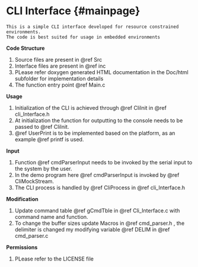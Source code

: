 CLI Interface                        {#mainpage}
============
    This is a simple CLI interface developed for resource constrained environments.
    The code is best suited for usage in embedded environments

**Code Structure**

1. Source files are present in @ref Src
2. Interface files are present in @ref inc
3. PLease refer doxygen generated HTML documentation in the Doc/html subfolder for implementation details
4. The function entry point @ref Main.c

**Usage**

1. Initialization of the CLI is achieved through @ref CliInit in @ref cli_Interface.h
2. At initialization the function for outputting to the console needs to be passed to @ref CliInit.
3. @ref UserPrint is to be implemented based on the platform, as an example @ref printf is used.

**Input**
 
1. Function @ref cmdParserInput needs to be invoked by the serial input to the system by the user.
2. In the demo program here @ref cmdParserInput  is invoked by @ref CliMockStream.
3. The CLI process is handled by @ref CliProcess in @ref cli_Interface.h

**Modification**

1. Update command table @ref gCmdTble in @ref Cli_Interface.c with command name and function.
2. To change the buffer sizes update Macros in @ref cmd_parser.h , the delimiter is changed my modifying variable @ref DELIM in @ref cmd_parser.c


**Permissions**

1. PLease refer to the LICENSE file 